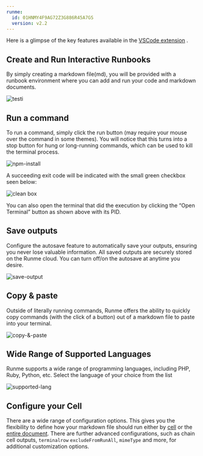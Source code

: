 ```yaml
---
runme:
  id: 01HNMY4F9AG72Z3G886R45A7GS
  version: v2.2
---
```


Here is a glimpse of the key features available in the [VSCode extension](https://docs.runme.dev/features) .

## Create and Run Interactive Runbooks

By simply creating a markdown file(md), you will be provided with a runbook environment where you can add and run your code and markdown documents.

![testi](https://github.com/stateful/vscode-runme/assets/36479528/0d004f56-0e0e-4f6b-886e-62a8eec24226)

## Run a command

To run a command, simply click the run button (may require your mouse over the command in some themes). You will notice that this turns into a stop button for hung or long-running commands, which can be used to kill the terminal process.

![npm-install](https://github.com/stateful/vscode-runme/assets/36479528/b7a950dc-9ec4-4b45-b1c7-06facd860f15)

A succeeding exit code will be indicated with the small green checkbox seen below:

![clean box](https://github.com/stateful/vscode-runme/assets/36479528/a4c534fd-9879-4ed3-b5b1-a1448baaf1cb)

You can also open the terminal that did the execution by clicking the “Open Terminal” button as shown above with its PID.

## Save outputs

Configure the autosave feature to automatically save your outputs, ensuring you never lose valuable information. All saved outputs are securely stored on the Runme cloud. You can turn off/on the autosave at anytime you desire.

![save-output](https://github.com/stateful/vscode-runme/assets/36479528/53a35835-f1cc-4d4e-952b-a42b63d2338d)

## Copy & paste

Outside of literally running commands, Runme offers the ability to quickly copy commands (with the click of a button) out of a markdown file to paste into your terminal.

![copy-&-paste](https://github.com/stateful/vscode-runme/assets/36479528/9a7ccc15-f720-4a8b-a60a-7173700edfe5)

## Wide Range of Supported Languages

Runme supports a wide range of programming languages, including PHP, Ruby, Python, etc. Select the language of your choice from the list

![supported-lang](https://github.com/stateful/vscode-runme/assets/36479528/71576db1-6e61-4184-878a-5a9c7ecc8a11)

## Configure your Cell

There are a wide range of configuration options. This gives you the flexibility to define how your markdown file should run either by [cell](https://docs.runme.dev/configuration/cell-level) or the [entire document](https://docs.runme.dev/configuration/document-level). There are further advanced configurations, such as chain cell outputs, `terminalrow` `excludeFromRunAll`, `mimeType` and more, for additional customization options.


